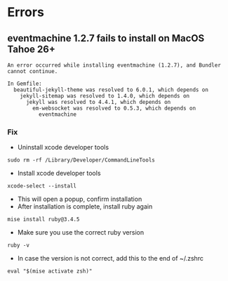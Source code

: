# Errors
## eventmachine 1.2.7 fails to install on MacOS Tahoe 26+
```
An error occurred while installing eventmachine (1.2.7), and Bundler cannot continue.

In Gemfile:
  beautiful-jekyll-theme was resolved to 6.0.1, which depends on
    jekyll-sitemap was resolved to 1.4.0, which depends on
      jekyll was resolved to 4.4.1, which depends on
        em-websocket was resolved to 0.5.3, which depends on
          eventmachine
```
### Fix
* Uninstall xcode developer tools
```shell
sudo rm -rf /Library/Developer/CommandLineTools
```
* Install xcode developer tools
```shell
xcode-select --install
```
* This will open a popup, confirm installation
* After installation is complete, install ruby again
```shell
mise install ruby@3.4.5
```
* Make sure you use the correct ruby version
```shell
ruby -v
```
* In case the version is not correct, add this to the end of ~/.zshrc
```
eval "$(mise activate zsh)"
```